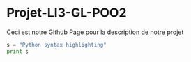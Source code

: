 # Projet-LI3-GL-POO2
Ceci est notre Github Page pour la description de notre projet

```python
s = "Python syntax highlighting"
print s
```
